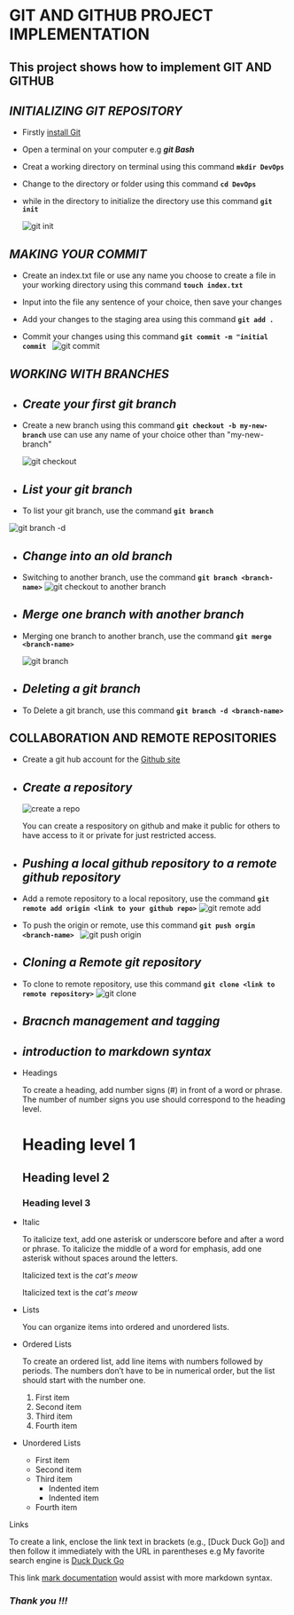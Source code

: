 # GIT AND GITHUB PROJECT IMPLEMENTATION
 ## **This project shows how to implement GIT AND GITHUB**

## ***INITIALIZING GIT REPOSITORY***

- Firstly [install Git](https://git-scm.com/downloads)

- Open a terminal on your computer e.g ***git Bash***

- Creat a working directory on terminal using this command **`mkdir DevOps`**

- Change to the directory or folder using this command **`cd DevOps`**

- while in the directory to initialize the directory use this command **`git init`**

    ![git init](https://github.com/Sommie007/GIT-PROJECT/assets/139817771/bad04582-57ad-439a-a78f-66a5166c5961)

## ***MAKING YOUR COMMIT***

- Create an index.txt file or use any name you choose to create a file in your working directory using this command **`touch index.txt`**

- Input into the file any sentence of your choice, then save your 
  changes

- Add your changes to the staging area using this command **`git add . `**

- Commit your changes using this command **`git commit -m "initial commit `**
![git commit](https://github.com/Sommie007/GIT-PROJECT/assets/139817771/6b8bfdaa-c08b-4a48-b7fd-6dc63905699d)

## ***WORKING WITH BRANCHES***

- ## *Create your first git branch*

- Create a new branch using this command **`git checkout -b my-new-branch`** use can use any name of your choice other than "my-new-branch"

    ![git checkout](https://github.com/Sommie007/GIT-PROJECT/assets/139817771/1d704266-61b9-4e74-8978-fc24f13790ff)

- ## *List your git branch*

- To list your git branch, use the command **`git branch`**

![git branch -d](https://github.com/Sommie007/GIT-PROJECT/assets/139817771/6f5e8d02-c442-4b1c-862e-b896fb42cbc5)

- ## *Change into an old branch*

- Switching to another branch, use the command **`git branch <branch-name>`**
![git checkout to another branch](https://github.com/Sommie007/GIT-PROJECT/assets/139817771/8ae5f3af-3481-4aa4-89c9-05a03031b7c2)

- ## *Merge one branch with another branch*

- Merging one branch to another branch, use the command **`git merge <branch-name> `**

    ![git branch](https://github.com/Sommie007/GIT-PROJECT/assets/139817771/0f1da0f1-d4f9-4172-914c-192389de6047)

- ## *Deleting a git branch*

- To Delete a git branch, use this command **`git branch -d <branch-name> `** 

## **COLLABORATION AND REMOTE REPOSITORIES**
- Create a git hub account for the [Github site](https://github.com/)

- ## *Create a repository*

  ![create a repo](https://github.com/Sommie007/GIT-PROJECT/assets/139817771/4008ed81-b0bb-4d8c-a68a-1172fecd8233)

  You can create a respository on github and make it public for others to have access to it or private for just restricted access.

- ## *Pushing a local github repository to a remote github repository*

- Add a remote repository to a local repository, use the command
  **` git remote add origin <link to your github repo> `**
![git remote add](https://github.com/Sommie007/GIT-PROJECT/assets/139817771/51dfd9e9-7076-4405-bc6f-729810408e6b)

- To push the origin or remote, use this command **`git push orgin <branch-name> `**
![git push origin](https://github.com/Sommie007/GIT-PROJECT/assets/139817771/f1dcc35c-7e49-43c4-aba1-351dc2bda405)

- ## *Cloning a Remote git repository*

- To clone to remote repository, use this command **` git clone <link to remote repository> `**
![git clone](https://github.com/Sommie007/GIT-PROJECT/assets/139817771/903a3839-e67c-46c2-bdd0-49e218e472a5)


- ## *Bracnch management and tagging*

- ## *introduction to markdown syntax*

- Headings

  To create a heading, add number signs (#) in front of a word or phrase. The number of number signs you use should correspond to the heading level.

  # Heading level 1
  ## Heading level 2
  ### Heading level 3

- Italic

  To italicize text, add one asterisk or underscore before and after a word or phrase. To italicize the middle of a word for emphasis, add one asterisk without spaces around the letters.

  Italicized text is the <em>cat's meow</em>

  Italicized text is the <em>cat's meow</em>

- Lists

  You can organize items into ordered and unordered lists.

- Ordered Lists

  To create an ordered list, add line items with numbers followed by periods. The numbers don’t have to be in numerical order, but the list should start with the number one.

  <ol>
  <li>First item</li>
  <li>Second item</li>
  <li>Third item</li>
  <li>Fourth item</li>
  </ol> 

- Unordered Lists

  <ul>
  <li>First item</li>
  <li>Second item</li>
  <li>Third item
    <ul>
      <li>Indented item</li>
      <li>Indented item</li>
    </ul>
  </li>
  <li>Fourth item</li>
</ul> 

  Links

  To create a link, enclose the link text in brackets (e.g., [Duck Duck Go]) and then follow it immediately with the URL in parentheses e.g My favorite search engine is [Duck Duck Go](https://duckduckgo.com)

  This link [mark documentation](https://learn.microsoft.com/en-us/contribute/content/markdown-reference) would assist with more markdown syntax.

  ### ***Thank you !!!***
